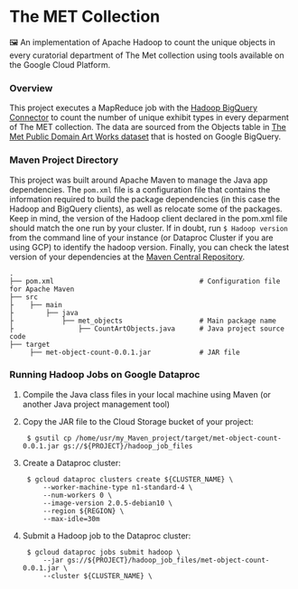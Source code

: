 # The MET Collection
🖼️ An implementation of Apache Hadoop to count the unique objects in every curatorial department of The Met collection using tools available on the Google Cloud Platform.

### Overview
This project executes a MapReduce job with the [Hadoop BigQuery Connector](https://github.com/GoogleCloudDataproc/hadoop-connectors) to count the number of unique exhibit types in every deparment of The MET collection. The data are sourced from the Objects table in [The Met Public Domain Art Works dataset](https://console.cloud.google.com/marketplace/product/the-metropolitan-museum-of-art/the-met-public-domain-art-works) that is hosted on Google BigQuery.

### Maven Project Directory 
This project was built around Apache Maven to manage the Java app dependencies. The `pom.xml` file is a configuration file that contains the information required to build the package dependencies (in this case the Hadoop and BigQuery clients), as well as relocate some of the packages. Keep in mind, the version of the Hadoop client declared in the pom.xml file should match the one run by your cluster. If in doubt, run `$ Hadoop version` from the command line of your instance (or Dataproc Cluster if you are using GCP) to identify the hadoop version. Finally, you can check the latest version of your dependencies at the [Maven Central Repository](https://search.maven.org/).

    .
    ├── pom.xml                                    # Configuration file for Apache Maven
    ├── src                   
    ├    ├── main
    ├        ├── java
    ├            ├── met_objects                   # Main package name
    ├                ├── CountArtObjects.java      # Java project source code 
    ├── target
         ├── met-object-count-0.0.1.jar            # JAR file 
                    
### Running Hadoop Jobs on Google Dataproc

1. Compile the Java class files in your local machine using Maven (or another Java project management tool)
   
2. Copy the JAR file to the Cloud Storage bucket of your project:

        $ gsutil cp /home/usr/my_Maven_project/target/met-object-count-0.0.1.jar gs://${PROJECT}/hadoop_job_files

3. Create a Dataproc cluster:

        $ gcloud dataproc clusters create ${CLUSTER_NAME} \
            --worker-machine-type n1-standard-4 \
            --num-workers 0 \
            --image-version 2.0.5-debian10 \
            --region ${REGION} \
            --max-idle=30m 

4. Submit a Hadoop job to the Dataproc cluster:

        $ gcloud dataproc jobs submit hadoop \
            --jar gs://${PROJECT}/hadoop_job_files/met-object-count-0.0.1.jar \
            --cluster ${CLUSTER_NAME} \
             

